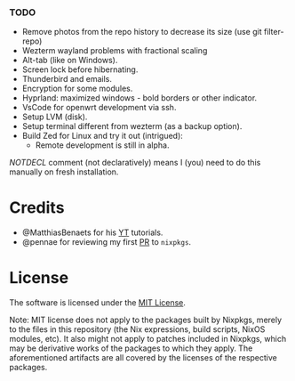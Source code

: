 ### TODO
* Remove photos from the repo history to decrease its size (use git filter-repo)
* Wezterm wayland problems with fractional scaling
* Alt-tab (like on Windows).
* Screen lock before hibernating.
* Thunderbird and emails.
* Encryption for some modules.
* Hyprland: maximized windows - bold borders or other indicator.
* VsCode for openwrt development via ssh.
* Setup LVM (disk).
* Setup terminal different from wezterm (as a backup option).
* Build Zed for Linux and try it out (intrigued):
  * Remote development is still in alpha.

_NOTDECL_ comment (not declaratively) means I (you) need to do this manually on fresh installation.

# Credits
* @<!-- -->MatthiasBenaets for his [YT](https://github.com/MatthiasBenaets/nixos-config) tutorials.
* @<!-- -->pennae for reviewing my first [PR](https://github.com/NixOS/nixpkgs/pull/221321) to `nixpkgs`.

# License
The software is licensed under the [MIT License](LICENSE).

Note: MIT license does not apply to the packages built by Nixpkgs,
merely to the files in this repository (the Nix expressions, build
scripts, NixOS modules, etc). It also might not apply to patches
included in Nixpkgs, which may be derivative works of the packages to
which they apply. The aforementioned artifacts are all covered by the
licenses of the respective packages.
